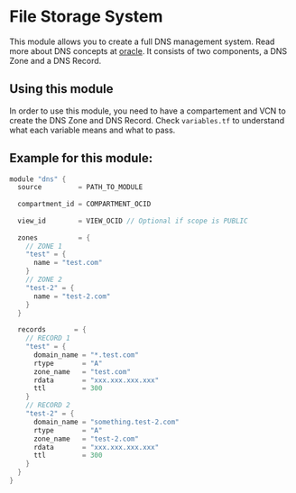 # File Storage System

This module allows you to create a full DNS management system. Read more about DNS concepts at [oracle](https://docs.oracle.com/en-us/iaas/Content/DNS/Concepts/dnszonemanagement.htm). It consists of two components, a DNS Zone and a DNS Record.

## Using this module

In order to use this module, you need to have a compartement and VCN to create the DNS Zone and DNS Record. Check `variables.tf` to understand what each variable means and what to pass.

## Example for this module:

```h
module "dns" {
  source         = PATH_TO_MODULE
  
  compartment_id = COMPARTMENT_OCID
  
  view_id        = VIEW_OCID // Optional if scope is PUBLIC
  
  zones          = {
    // ZONE 1
    "test" = {
      name = "test.com"
    }
    // ZONE 2
    "test-2" = {
      name = "test-2.com"
    }
  }
  
  records       = {
    // RECORD 1
    "test" = {
      domain_name = "*.test.com"
      rtype       = "A"
      zone_name   = "test.com"
      rdata       = "xxx.xxx.xxx.xxx"
      ttl         = 300
    }
    // RECORD 2
    "test-2" = {
      domain_name = "something.test-2.com"
      rtype       = "A"
      zone_name   = "test-2.com"
      rdata       = "xxx.xxx.xxx.xxx"
      ttl         = 300
    }
  }
}

```
